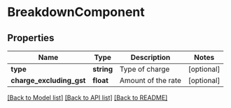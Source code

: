 # BreakdownComponent

## Properties
Name | Type | Description | Notes
------------ | ------------- | ------------- | -------------
**type** | **string** | Type of charge | [optional] 
**charge_excluding_gst** | **float** | Amount of the rate | [optional] 

[[Back to Model list]](../../README.md#documentation-for-models) [[Back to API list]](../../README.md#documentation-for-api-endpoints) [[Back to README]](../../README.md)

